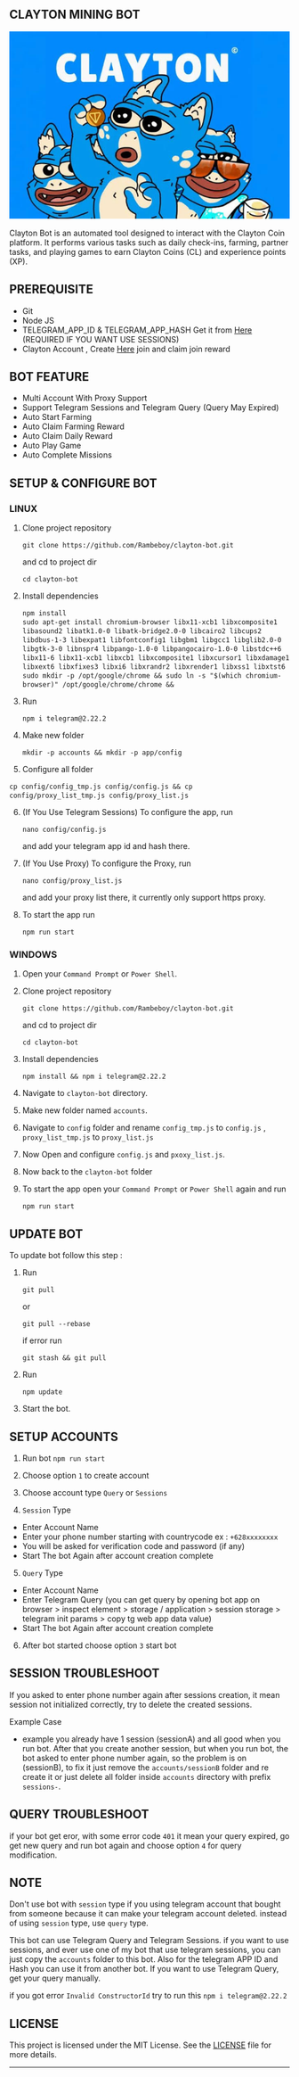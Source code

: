 ## CLAYTON MINING BOT

![clayton](assets/img1.png)

Clayton Bot is an automated tool designed to interact with the Clayton Coin platform. It performs various tasks such as daily check-ins, farming, partner tasks, and playing games to earn Clayton Coins (CL) and experience points (XP).

## PREREQUISITE

- Git
- Node JS
- TELEGRAM_APP_ID & TELEGRAM_APP_HASH Get it from [Here](https://my.telegram.org/auth?to=apps) (REQUIRED IF YOU WANT USE SESSIONS)
- Clayton Account , Create [Here](https://t.me/claytoncoinbot/game?startapp=6896240442) join and claim join reward

## BOT FEATURE

- Multi Account With Proxy Support
- Support Telegram Sessions and Telegram Query (Query May Expired)
- Auto Start Farming
- Auto Claim Farming Reward
- Auto Claim Daily Reward
- Auto Play Game
- Auto Complete Missions

## SETUP & CONFIGURE BOT

### LINUX
1. Clone project repository
   ```
   git clone https://github.com/Rambeboy/clayton-bot.git
   ``` 
   and cd to project dir 
   ```
   cd clayton-bot
   ```
2. Install dependencies 
   ```
   npm install 
   sudo apt-get install chromium-browser libx11-xcb1 libxcomposite1 libasound2 libatk1.0-0 libatk-bridge2.0-0 libcairo2 libcups2 libdbus-1-3 libexpat1 libfontconfig1 libgbm1 libgcc1 libglib2.0-0 libgtk-3-0 libnspr4 libpango-1.0-0 libpangocairo-1.0-0 libstdc++6 libx11-6 libx11-xcb1 libxcb1 libxcomposite1 libxcursor1 libxdamage1 libxext6 libxfixes3 libxi6 libxrandr2 libxrender1 libxss1 libxtst6
   sudo mkdir -p /opt/google/chrome && sudo ln -s "$(which chromium-browser)" /opt/google/chrome/chrome &&
   ```
   
3. Run
   ```
   npm i telegram@2.22.2
   ```

4. Make new folder 
   ```
   mkdir -p accounts && mkdir -p app/config
   ```
5.  Configure all folder
   ```
   cp config/config_tmp.js config/config.js && cp config/proxy_list_tmp.js config/proxy_list.js
   ```

6. (If You Use Telegram Sessions) To configure the app, run 
   ```
   nano config/config.js
   ```
   and add your telegram app id and hash there.
7. (If You Use Proxy) To configure the Proxy, run 
   ```
   nano config/proxy_list.js
   ``` 
   and add your proxy list there, it currently only support https proxy.

8. To start the app run 
   ```
   npm run start
   ```
   
### WINDOWS

1. Open your `Command Prompt` or `Power Shell`.

2. Clone project repository
   ```
   git clone https://github.com/Rambeboy/clayton-bot.git
   ``` 
   and cd to project dir 
   ```
   cd clayton-bot
   ```
3. Install dependencies
   ```
   npm install && npm i telegram@2.22.2
   ```

5. Navigate to `clayton-bot` directory. 

6. Make new folder named `accounts`.

7. Navigate to `config` folder and rename `config_tmp.js` to `config.js` , `proxy_list_tmp.js` to `proxy_list.js`

8. Now Open and configure `config.js` and `pxoxy_list.js`.

9.  Now back to the `clayton-bot` folder

10. To start the app open your `Command Prompt` or `Power Shell` again and run 
    ```
    npm run start
    ```

## UPDATE BOT

To update bot follow this step :
1. Run 
   ```
   git pull
   ```` 
   or 
   ```
   git pull --rebase
   ``` 
   if error run 
   ```
   git stash && git pull
   ```
2. Run 
   ```
   npm update
   ```
3. Start the bot.

## SETUP ACCOUNTS

1. Run bot `npm run start`

2. Choose option `1` to create account

3. Choose account type `Query` or `Sessions`

4. `Session` Type
- Enter Account Name
- Enter your phone number starting with countrycode ex : `+628xxxxxxxx`
- You will be asked for verification code and password (if any)
- Start The bot Again after account creation complete

5. `Query` Type
- Enter Account Name
- Enter Telegram Query (you can get query by opening bot app on browser > inspect element > storage / application > session storage > telegram init params > copy tg web app data value)
- Start The bot Again after account creation complete

6. After bot started choose option `3` start bot
   

## SESSION TROUBLESHOOT
If you asked to enter phone number again after sessions creation, it mean session not initialized correctly, try to delete the created sessions. 

Example Case
- example you already have 1 session (sessionA) and all good when you run bot. After that you create another session, but when you run bot, the bot asked to enter phone number again, so the problem is on (sessionB), to fix it just remove the `accounts/sessionB` folder and re create it or just delete all folder inside `accounts` directory with prefix `sessions-`.

## QUERY TROUBLESHOOT
if your bot get eror, with some error code `401` it mean your query expired, go get new query and run bot again and choose option `4` for query modification. 

## NOTE

Don't use bot with `session` type if you using telegram account that bought from someone because it can make your telegram account deleted. instead of using `session` type, use `query` type.

This bot can use Telegram Query and Telegram Sessions. if you want to use sessions, and ever use one of my bot that use telegram sessions, you can just copy the `accounts` folder to this bot. Also for the telegram APP ID and Hash you can use it from another bot. If you want to use Telegram Query, get your query manually.

if you got error `Invalid ConstructorId` try to run this ```npm i telegram@2.22.2```

## LICENSE

This project is licensed under the MIT License. See the [LICENSE](LICENSE) file for more details.

---
